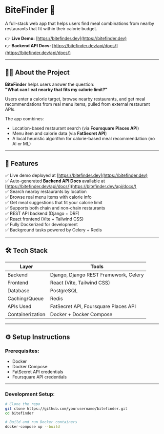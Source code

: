# BiteFinder 🍴

A full-stack web app that helps users find meal combinations from nearby restaurants that fit within their calorie budget.

👉 **Live Demo:** [https://bitefinder.dev](https://bitefinder.dev)  
👉 **Backend API Docs:** [https://bitefinder.dev/api/docs/](https://bitefinder.dev/api/docs/)

---

## 🧑‍💻 About the Project

**BiteFinder** helps users answer the question:  
**"What can I eat nearby that fits my calorie limit?"**

Users enter a calorie target, browse nearby restaurants, and get meal recommendations from real menu items, pulled from external restaurant APIs.

The app combines:

- Location-based restaurant search (via **Foursquare Places API**)
- Menu item and calorie data (via **FatSecret API**)
- A local heuristic algorithm for calorie-based meal recommendation (no AI or ML)

---

## 🚀 Features

✅ Live demo deployed at [https://bitefinder.dev](https://bitefinder.dev)  
✅ Auto-generated **Backend API Docs** available at [https://bitefinder.dev/api/docs/](https://bitefinder.dev/api/docs/)  
✅ Search nearby restaurants by location  
✅ Browse real menu items with calorie info  
✅ Get meal suggestions that fit your calorie limit  
✅ Supports both chain and non-chain restaurants  
✅ REST API backend (Django + DRF)  
✅ React frontend (Vite + Tailwind CSS)  
✅ Fully Dockerized for development  
✅ Background tasks powered by Celery + Redis  

---

## 🛠️ Tech Stack

| Layer        | Tools                                 |
|--------------|---------------------------------------|
| Backend      | Django, Django REST Framework, Celery |
| Frontend     | React (Vite, Tailwind CSS)            |
| Database     | PostgreSQL                            |
| Caching/Queue| Redis                                  |
| APIs Used    | FatSecret API, Foursquare Places API |
| Containerization | Docker + Docker Compose           |

---

## ⚙️ Setup Instructions

### Prerequisites:
- Docker
- Docker Compose
- FatSecret API credentials
- Foursquare API credentials

---

### Development Setup:

```bash
# Clone the repo
git clone https://github.com/yourusername/bitefinder.git
cd bitefinder

# Build and run Docker containers
docker-compose up --build

